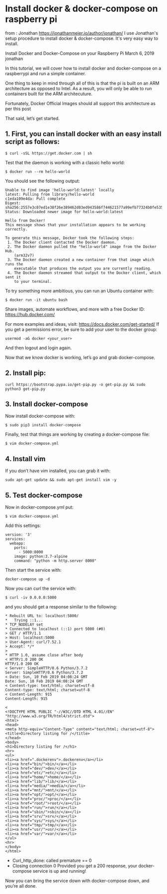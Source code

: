 # Install docker &amp; docker-compose on raspberry pi
from : Jonathan https://jonathanmeier.io/author/jonathan/
I use Jonathan's setup procedure to install docker & docker-compose. 
It's very easy way to install.

Install Docker and Docker-Compose on your Raspberry Pi
March 6, 2019 jonathan

In this tutorial, we will cover how to install docker and docker-compose on a raspberrypi and run a simple container.

One thing to keep in mind through all of this is that the pi is built on an ARM architecture as opposed to Intel. As a result, you will only be able to run containers built for the ARM architecuture.

Fortunately, Docker Official Images should all support this architecture as per this post

That said, let’s get started.

## 1. First, you can install docker with an easy install script as follows:

```
$ curl -sSL https://get.docker.com | sh
```
Test that the daemon is working with a classic hello world:

```
$ docker run --rm hello-world
```
You should see the following output:

```
Unable to find image 'hello-world:latest' locally
latest: Pulling from library/hello-world
c1eda109e4da: Pull complete
Digest: sha256:2557e3c07ed1e38f26e389462d03ed943586f744621577a99efb77324b0fe535
Status: Downloaded newer image for hello-world:latest

Hello from Docker!
This message shows that your installation appears to be working correctly.

To generate this message, Docker took the following steps:
 1. The Docker client contacted the Docker daemon.
 2. The Docker daemon pulled the "hello-world" image from the Docker Hub.
    (arm32v7)
 3. The Docker daemon created a new container from that image which runs the
    executable that produces the output you are currently reading.
 4. The Docker daemon streamed that output to the Docker client, which sent it
    to your terminal.
```

To try something more ambitious, you can run an Ubuntu container with:

```
$ docker run -it ubuntu bash
```

Share images, automate workflows, and more with a free Docker ID:
 https://hub.docker.com/

For more examples and ideas, visit:
 https://docs.docker.com/get-started/
If you get a permissions error, be sure to add your user to the docker group:

```
usermod -aG docker <your_user>
```

And then logout and login again.

Now that we know docker is working, let’s go and grab docker-compose.

## 2. Install pip:

```
curl https://bootstrap.pypa.io/get-pip.py -o get-pip.py && sudo python3 get-pip.py
```

## 3. Install docker-compose
Now install docker-compose with:

```
$ sudo pip3 install docker-compose
```

Finally, test that things are working by creating a docker-compose file:

```
$ vim docker-compose.yml
```
## 4. Install vim
If you don’t have vim installed, you can grab it with:

```
sudo apt-get update && sudo apt-get install vim -y
```
## 5. Test docker-compose
Now in docker-compose.yml put:

```
$ vim docker-compose.yml
```
Add this settings:

```
version: '3'
services:
  webapp:
    ports:
      - 5000:8000
    image: python:3.7-alpine
    command: "python -m http.server 8000"
```

Then start the service with:

```
docker-compose up -d
```

Now you can curl the service with:
```
$ curl -iv 0.0.0.0:5000
```
and you should get a response similar to the following:

```
* Rebuilt URL to: localhost:5000/
*   Trying ::1...
* TCP_NODELAY set
* Connected to localhost (::1) port 5000 (#0)
> GET / HTTP/1.1
> Host: localhost:5000
> User-Agent: curl/7.52.1
> Accept: */*
>
* HTTP 1.0, assume close after body
< HTTP/1.0 200 OK
HTTP/1.0 200 OK
< Server: SimpleHTTP/0.6 Python/3.7.2
Server: SimpleHTTP/0.6 Python/3.7.2
< Date: Sun, 10 Feb 2019 04:08:24 GMT
Date: Sun, 10 Feb 2019 04:08:24 GMT
< Content-type: text/html; charset=utf-8
Content-type: text/html; charset=utf-8
< Content-Length: 915
Content-Length: 915

<
<!DOCTYPE HTML PUBLIC "-//W3C//DTD HTML 4.01//EN" "http://www.w3.org/TR/html4/strict.dtd">
<html>
<head>
<meta http-equiv="Content-Type" content="text/html; charset=utf-8">
<title>Directory listing for /</title>
</head>
<body>
<h1>Directory listing for /</h1>
<hr>
<ul>
<li><a href=".dockerenv">.dockerenv</a></li>
<li><a href="bin/">bin/</a></li>
<li><a href="dev/">dev/</a></li>
<li><a href="etc/">etc/</a></li>
<li><a href="home/">home/</a></li>
<li><a href="lib/">lib/</a></li>
<li><a href="media/">media/</a></li>
<li><a href="mnt/">mnt/</a></li>
<li><a href="opt/">opt/</a></li>
<li><a href="proc/">proc/</a></li>
<li><a href="root/">root/</a></li>
<li><a href="run/">run/</a></li>
<li><a href="sbin/">sbin/</a></li>
<li><a href="srv/">srv/</a></li>
<li><a href="sys/">sys/</a></li>
<li><a href="tmp/">tmp/</a></li>
<li><a href="usr/">usr/</a></li>
<li><a href="var/">var/</a></li>
</ul>
<hr>
</body>
</html>

```
* Curl_http_done: called premature == 0
* Closing connection 0
Provided you get a 200 response, your docker-compose service is up and running!

Now you can bring the service down with docker-compose down, and you’re all done.
